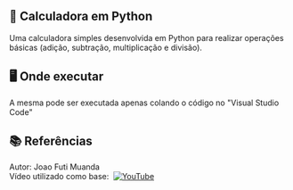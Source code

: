 ## 🧮 Calculadora em Python
Uma calculadora simples desenvolvida em Python para realizar operações básicas (adição, subtração, multiplicação e divisão).

## 🖥️ Onde executar 
A mesma pode ser executada apenas colando o código no "Visual Studio Code"

## 📚 Referências
Autor: Joao Futi Muanda <br>
Vídeo utilizado como base: &nbsp;[![YouTube](https://img.shields.io/badge/YouTube-FF0000?style=for-the-badge&logo=youtube&logoColor=white)](https://youtu.be/i24MxljM-Bw?list=PLGFzROSPU9oVOK_4OojndjJggKV5ef1nQ)
